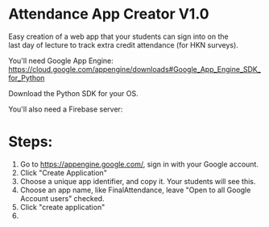 Attendance App Creator V1.0  
===========================  
  
Easy creation of a web app that your students can sign into on the  
last day of lecture to track extra credit attendance (for HKN surveys).  
  
You'll need Google App Engine:  
https://cloud.google.com/appengine/downloads#Google_App_Engine_SDK_for_Python  
  
Download the Python SDK for your OS.   

You'll also need a Firebase server:


Steps:
=======
1) Go to https://appengine.google.com/, sign in with your Google account.  
2) Click "Create Application"  
3) Choose a unique app identifier, and copy it. Your students will see this.     
4) Choose an app name, like FinalAttendance, leave "Open to all Google Account users" checked.    
5) Click "create application"  
6) 